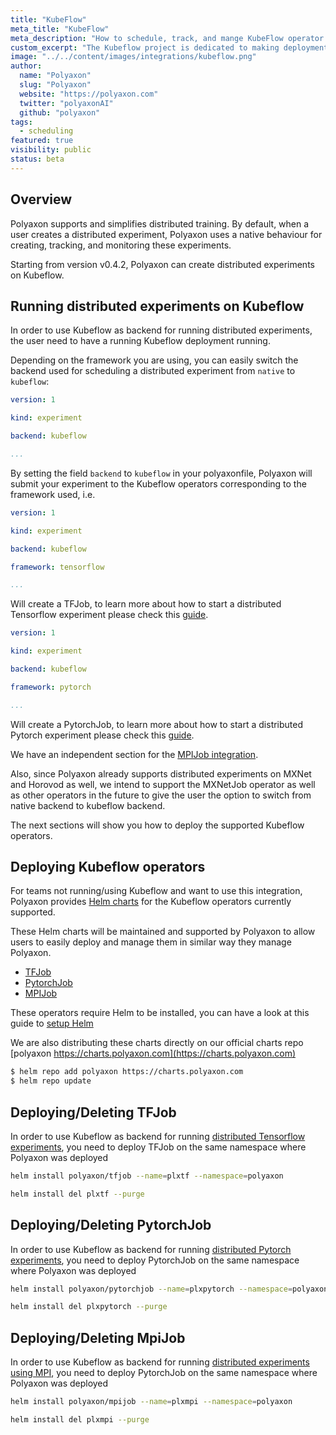 ```yaml
---
title: "KubeFlow"
meta_title: "KubeFlow"
meta_description: "How to schedule, track, and mange KubeFlow operator on Polyaxon. Polyaxon can schedule and manage KubeFlow operator natively."
custom_excerpt: "The Kubeflow project is dedicated to making deployments of machine learning (ML) workflows on Kubernetes simple, portable and scalable."
image: "../../content/images/integrations/kubeflow.png"
author:
  name: "Polyaxon"
  slug: "Polyaxon"
  website: "https://polyaxon.com"
  twitter: "polyaxonAI"
  github: "polyaxon"
tags: 
  - scheduling
featured: true
visibility: public
status: beta
---
```


## Overview

Polyaxon supports and simplifies distributed training. By default, when a user creates a distributed experiment, Polyaxon uses a native behaviour for creating, tracking, and monitoring these experiments.

Starting from version v0.4.2, Polyaxon can create distributed experiments on Kubeflow.

## Running distributed experiments on Kubeflow

In order to use Kubeflow as backend for running distributed experiments, the user need to have a running Kubeflow deployment running.

Depending on the framework you are using, you can easily switch the backend used for scheduling a distributed experiment from `native` to `kubeflow`:

```yaml
version: 1

kind: experiment

backend: kubeflow

...
```

By setting the field `backend` to `kubeflow` in your polyaxonfile, Polyaxon will submit your experiment to the Kubeflow operators corresponding to the framework used, i.e.

```yaml
version: 1

kind: experiment

backend: kubeflow

framework: tensorflow

...
```

Will create a TFJob, to learn more about how to start a distributed Tensorflow experiment please check this [guide](/integrations/tensorflow/).


```yaml
version: 1

kind: experiment

backend: kubeflow

framework: pytorch

...
```

Will create a PytorchJob, to learn more about how to start a distributed Pytorch experiment please check this [guide](/integrations/pytorch/).

We have an independent section for the [MPIJob integration](/integrations/mpi/).
 
Also, since Polyaxon already supports distributed experiments on MXNet and Horovod as well, 
we intend to support the MXNetJob operator as well as other operators in the future to give the user the option to switch from native backend to kubeflow backend.

The next sections will show you how to deploy the supported Kubeflow operators. 

## Deploying Kubeflow operators

For teams not running/using Kubeflow and want to use this integration, 
Polyaxon provides [Helm charts](https://github.com/polyaxon/polyaxon-kubeflow) for the Kubeflow operators currently supported.

These Helm charts will be maintained and supported by Polyaxon to allow users to easily deploy and manage them in similar way they manage Polyaxon.

 * [TFJob](https://github.com/polyaxon/polyaxon-kubeflow/tree/master/tfjob)
 * [PytorchJob](https://github.com/polyaxon/polyaxon-kubeflow/tree/master/pytorchjob)
 * [MPIJob](https://github.com/polyaxon/polyaxon-kubeflow/tree/master/tfjob)
 
These operators require Helm to be installed, you can have a look at this guide to [setup Helm](/guides/setup-helm/)

We are also distributing these charts directly on our official charts repo [polyaxon https://charts.polyaxon.com](https://charts.polyaxon.com)

```bash
$ helm repo add polyaxon https://charts.polyaxon.com
$ helm repo update
```

## Deploying/Deleting TFJob

In order to use Kubeflow as backend for running [distributed Tensorflow experiments](/integrations/tensorflow/), 
you need to deploy TFJob on the same namespace where Polyaxon was deployed

```bash
helm install polyaxon/tfjob --name=plxtf --namespace=polyaxon
```

```bash
helm install del plxtf --purge
```
  
## Deploying/Deleting PytorchJob

In order to use Kubeflow as backend for running [distributed Pytorch experiments](/integrations/pytorch/), 
you need to deploy PytorchJob on the same namespace where Polyaxon was deployed

```bash
helm install polyaxon/pytorchjob --name=plxpytorch --namespace=polyaxon
```

```bash
helm install del plxpytorch --purge
```

## Deploying/Deleting MpiJob

In order to use Kubeflow as backend for running [distributed experiments using MPI](/integrations/mpi/), 
you need to deploy PytorchJob on the same namespace where Polyaxon was deployed

```bash
helm install polyaxon/mpijob --name=plxmpi --namespace=polyaxon
```

```bash
helm install del plxmpi --purge
```
